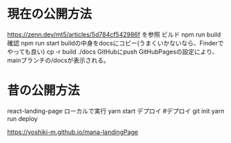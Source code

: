# 現在の公開方法
https://zenn.dev/mt5/articles/5d784cf542986f
を参照
ビルド
npm run build
確認
npm run start
buildの中身をdocsにコピー(うまくいかないなら、Finderでやっても良い)
cp -r build ./docs
GitHubにpush
GitHubPagesの設定により、mainブランチの/docsが表示される。

# 昔の公開方法
react-landing-page
ローカルで実行
yarn start
デプロイ
#デプロイ
git init
yarn run deploy 

https://yoshiki-m.github.io/mana-landingPage
